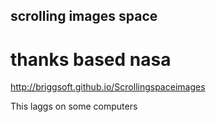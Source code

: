 ## scrolling images space
# thanks based nasa
http://briggsoft.github.io/Scrollingspaceimages

This laggs on some computers
